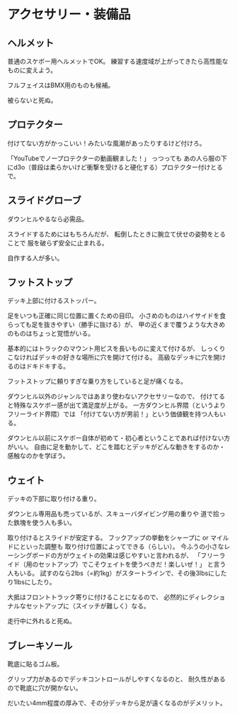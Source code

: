 # アクセサリー・装備品

## ヘルメット

普通のスケボー用ヘルメットでOK。
練習する速度域が上がってきたら高性能なものに変えよう。

フルフェイスはBMX用のものも候補。

被らないと死ぬ。

## プロテクター

付けてない方がかっこいい！みたいな風潮があったりするけど付けろ。

「YouTubeでノープロテクターの動画観ました！」
っつっても
あの人ら服の下にd3o（普段は柔らかいけど衝撃を受けると硬化する）プロテクター付けとるで。

## スライドグローブ

ダウンヒルやるなら必需品。

スライドするためにはもちろんだが、
転倒したときに腕立て伏せの姿勢をとることで
服を破らず安全に止まれる。

自作する人が多い。

## フットストップ

デッキ上部に付けるストッパー。

足をいつも正確に同じ位置に置くための目印。
小さめのものはハイサイドを食らっても足を抜きやすい（勝手に抜ける）が、
甲の近くまで覆うような大きめのものはちょっと覚悟がいる。

基本的にはトラックのマウント用ビスを長いものに変えて付けるが、
しっくりこなければデッキの好きな場所に穴を開けて付ける。
高級なデッキに穴を開けるのはドキドキする。

フットストップに頼りすぎな乗り方をしていると足が痛くなる。

ダウンヒル以外のジャンルではあまり使わないアクセサリーなので、
付けてると特殊なスケボー感が出て満足度が上がる。
一方ダウンヒル界隈（というよりフリーライド界隈）では
「付けてない方が男前！」という価値観を持つ人もいる。

ダウンヒル以前にスケボー自体が初めて・初心者ということであれば付けない方がいい。
自由に足を動かして、どこを踏むとデッキがどんな動きをするのか・感触なのかを学ぼう。

## ウェイト

デッキの下部に取り付ける重り。

ダウンヒル専用品も売っているが、スキューバダイビング用の重りや
道で拾った鉄塊を使う人も多い。

取り付けるとスライドが安定する。
フックアップの挙動をシャープに or マイルドにといった調整も
取り付け位置によってできる（らしい）。
今ふうの小さなレーシングボードの方がウェイトの効果は感じやすいと言われるが、
「フリーライド（用のセットアップ）でこそウェイトを使うべきだ！楽しいぜ！」
と言う人もいる。
試すのなら2lbs（=約1kg）がスタートラインで、その後3lbsにしたり1lbsにしたり。

大抵はフロントトラック寄りに付けることになるので、
必然的にディレクショナルなセットアップに（スイッチが難しく）なる。

走行中に外れると死ぬ。

## ブレーキソール

靴底に貼るゴム板。

グリップ力があるのでデッキコントロールがしやすくなるのと、
耐久性があるので靴底に穴が開かない。

だいたい4mm程度の厚みで、その分デッキから足が遠くなるのがデメリット。
